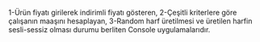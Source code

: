 1-Ürün fiyatı girilerek indirimli fiyatı gösteren,
2-Çeşitli kriterlere göre çalışanın maaşını hesaplayan,
3-Random harf üretilmesi ve üretilen harfin sesli-sessiz olması durumu berliten Console uygulamalarıdır.
